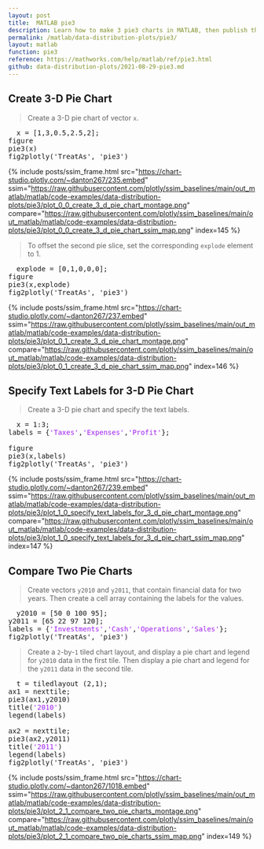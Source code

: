 ```yaml
---
layout: post
title:  MATLAB pie3
description: Learn how to make 3 pie3 charts in MATLAB, then publish them to the Web with Plotly.
permalink: /matlab/data-distribution-plots/pie3/
layout: matlab
function: pie3
reference: https://mathworks.com/help/matlab/ref/pie3.html
github: data-distribution-plots/2021-08-29-pie3.md
---
```


## Create 3-D Pie Chart

> Create a 3-D pie chart of vector `x`. 

<pre class="mcode">
  x = [1,3,0.5,2.5,2];
figure
pie3(x)
fig2plotly('TreatAs', 'pie3')
</pre>

{% include posts/ssim_frame.html 
  src="https://chart-studio.plotly.com/~danton267/235.embed" 
  ssim="https://raw.githubusercontent.com/plotly/ssim_baselines/main/out_matlab/matlab/code-examples/data-distribution-plots/pie3/plot_0_0_create_3_d_pie_chart_montage.png" 
  compare="https://raw.githubusercontent.com/plotly/ssim_baselines/main/out_matlab/matlab/code-examples/data-distribution-plots/pie3/plot_0_0_create_3_d_pie_chart_ssim_map.png" 
  index=145
%}

> To offset the second pie slice, set the corresponding `explode` element to 1.

<pre class="mcode">
  explode = [0,1,0,0,0];
figure
pie3(x,explode)
fig2plotly('TreatAs', 'pie3')
</pre>

{% include posts/ssim_frame.html 
  src="https://chart-studio.plotly.com/~danton267/237.embed" 
  ssim="https://raw.githubusercontent.com/plotly/ssim_baselines/main/out_matlab/matlab/code-examples/data-distribution-plots/pie3/plot_0_1_create_3_d_pie_chart_montage.png" 
  compare="https://raw.githubusercontent.com/plotly/ssim_baselines/main/out_matlab/matlab/code-examples/data-distribution-plots/pie3/plot_0_1_create_3_d_pie_chart_ssim_map.png" 
  index=146
%}



<!--------------------- EXAMPLE BREAK ------------------------->

## Specify Text Labels for 3-D Pie Chart

> Create a 3-D pie chart and specify the text labels.

<pre class="mcode">
  x = 1:3;
labels = {<span style='color:#A020F0'>'Taxes'</span>,<span style='color:#A020F0'>'Expenses'</span>,<span style='color:#A020F0'>'Profit'</span>};
    
figure
pie3(x,labels)
fig2plotly('TreatAs', 'pie3')
</pre>

{% include posts/ssim_frame.html 
  src="https://chart-studio.plotly.com/~danton267/239.embed" 
  ssim="https://raw.githubusercontent.com/plotly/ssim_baselines/main/out_matlab/matlab/code-examples/data-distribution-plots/pie3/plot_1_0_specify_text_labels_for_3_d_pie_chart_montage.png" 
  compare="https://raw.githubusercontent.com/plotly/ssim_baselines/main/out_matlab/matlab/code-examples/data-distribution-plots/pie3/plot_1_0_specify_text_labels_for_3_d_pie_chart_ssim_map.png" 
  index=147
%}



<!--------------------- EXAMPLE BREAK ------------------------->

## Compare Two Pie Charts

> Create vectors `y2010` and `y2011`, that contain financial data for two years. Then create a cell array containing the labels for the values.

<pre class="mcode">
  y2010 = [50 0 100 95];
y2011 = [65 22 97 120];
labels = {<span style='color:#A020F0'>'Investments'</span>,<span style='color:#A020F0'>'Cash'</span>,<span style='color:#A020F0'>'Operations'</span>,<span style='color:#A020F0'>'Sales'</span>};
fig2plotly('TreatAs', 'pie3')
</pre>

> Create a `2`-by-`1` tiled chart layout, and display a pie chart and legend for `y2010` data in the first tile. Then display a pie chart and legend for the `y2011` data in the second tile.

<pre class="mcode">
  t = tiledlayout (2,1);
ax1 = nexttile;
pie3(ax1,y2010)
title(<span style='color:#A020F0'>'2010'</span>)
legend(labels)

ax2 = nexttile;
pie3(ax2,y2011)
title(<span style='color:#A020F0'>'2011'</span>)
legend(labels)
fig2plotly('TreatAs', 'pie3')
</pre>

{% include posts/ssim_frame.html 
  src="https://chart-studio.plotly.com/~danton267/1018.embed" 
  ssim="https://raw.githubusercontent.com/plotly/ssim_baselines/main/out_matlab/matlab/code-examples/data-distribution-plots/pie3/plot_2_1_compare_two_pie_charts_montage.png" 
  compare="https://raw.githubusercontent.com/plotly/ssim_baselines/main/out_matlab/matlab/code-examples/data-distribution-plots/pie3/plot_2_1_compare_two_pie_charts_ssim_map.png" 
  index=149
%}



<!--------------------- EXAMPLE BREAK ------------------------->


